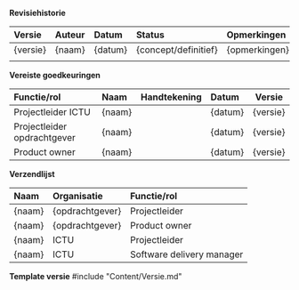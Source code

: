 **Revisiehistorie**

| Versie   | Auteur           | Datum  | Status | Opmerkingen                      |
|:---------|:-----------------|:-------|:-------|:---------------------------------|
| {versie} | {naam} | {datum} | {concept/definitief} | {opmerkingen} |
|          |                  |        |        |                                  |

**Vereiste goedkeuringen**

| Functie/rol                 | Naam                          | Handtekening                 | Datum          | Versie   |
|:----------------------------|:------------------------------|:-----------------------------|:---------------|:--------:| 
| Projectleider ICTU | {naam} |       | {datum} | {versie} |
| Projectleider opdrachtgever | {naam} |       | {datum} | {versie} |
| Product owner | {naam} |       | {datum} | {versie} |

**Verzendlijst**

| Naam                          | Organisatie                   | Functie/rol                   |
|:------------------------------|:------------------------------|:------------------------------|
| {naam} | {opdrachtgever} | Projectleider |
| {naam} | {opdrachtgever} | Product owner |
| {naam} | ICTU | Projectleider |
| {naam} | ICTU | Software delivery manager |
 
**Template versie**
#include "Content/Versie.md"
